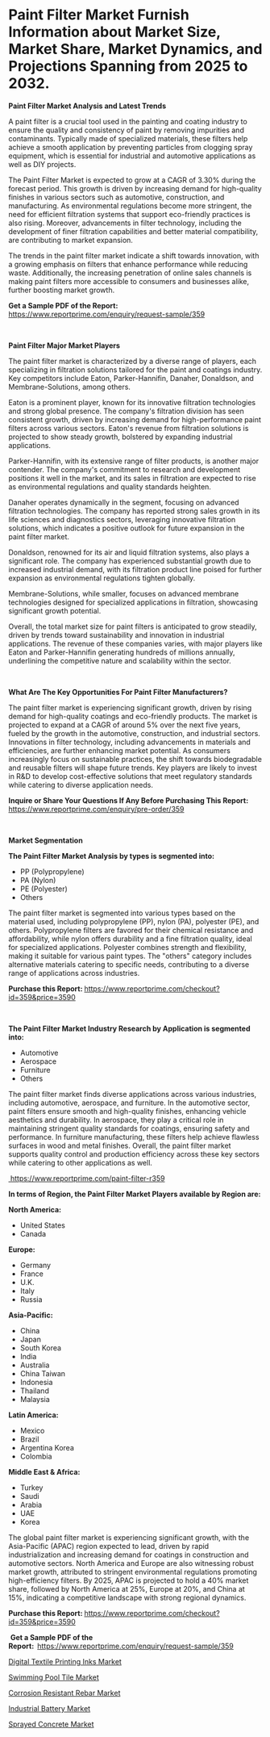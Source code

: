 <p><h1>Paint Filter Market Furnish Information about Market Size, Market Share, Market Dynamics, and Projections Spanning from 2025 to 2032.</h1></p><p><strong>Paint Filter Market Analysis and Latest Trends</strong></p>
<p><p>A paint filter is a crucial tool used in the painting and coating industry to ensure the quality and consistency of paint by removing impurities and contaminants. Typically made of specialized materials, these filters help achieve a smooth application by preventing particles from clogging spray equipment, which is essential for industrial and automotive applications as well as DIY projects.</p><p>The Paint Filter Market is expected to grow at a CAGR of 3.30% during the forecast period. This growth is driven by increasing demand for high-quality finishes in various sectors such as automotive, construction, and manufacturing. As environmental regulations become more stringent, the need for efficient filtration systems that support eco-friendly practices is also rising. Moreover, advancements in filter technology, including the development of finer filtration capabilities and better material compatibility, are contributing to market expansion.</p><p>The trends in the paint filter market indicate a shift towards innovation, with a growing emphasis on filters that enhance performance while reducing waste. Additionally, the increasing penetration of online sales channels is making paint filters more accessible to consumers and businesses alike, further boosting market growth.</p></p>
<p><strong>Get a Sample PDF of the Report:&nbsp;</strong> <a href="https://www.reportprime.com/enquiry/request-sample/359?utm_campaign=102&utm_medium=2&utm_source=Github&utm_content=ia&utm_term=18032025&utm_id=paint-filter">https://www.reportprime.com/enquiry/request-sample/359</a></p>
<p>&nbsp;</p>
<p><strong>Paint Filter Major Market Players</strong></p>
<p><p>The paint filter market is characterized by a diverse range of players, each specializing in filtration solutions tailored for the paint and coatings industry. Key competitors include Eaton, Parker-Hannifin, Danaher, Donaldson, and Membrane-Solutions, among others. </p><p>Eaton is a prominent player, known for its innovative filtration technologies and strong global presence. The company's filtration division has seen consistent growth, driven by increasing demand for high-performance paint filters across various sectors. Eaton's revenue from filtration solutions is projected to show steady growth, bolstered by expanding industrial applications.</p><p>Parker-Hannifin, with its extensive range of filter products, is another major contender. The company's commitment to research and development positions it well in the market, and its sales in filtration are expected to rise as environmental regulations and quality standards heighten. </p><p>Danaher operates dynamically in the segment, focusing on advanced filtration technologies. The company has reported strong sales growth in its life sciences and diagnostics sectors, leveraging innovative filtration solutions, which indicates a positive outlook for future expansion in the paint filter market.</p><p>Donaldson, renowned for its air and liquid filtration systems, also plays a significant role. The company has experienced substantial growth due to increased industrial demand, with its filtration product line poised for further expansion as environmental regulations tighten globally.</p><p>Membrane-Solutions, while smaller, focuses on advanced membrane technologies designed for specialized applications in filtration, showcasing significant growth potential. </p><p>Overall, the total market size for paint filters is anticipated to grow steadily, driven by trends toward sustainability and innovation in industrial applications. The revenue of these companies varies, with major players like Eaton and Parker-Hannifin generating hundreds of millions annually, underlining the competitive nature and scalability within the sector.</p></p>
<p>&nbsp;</p>
<p><strong>What Are The Key Opportunities For Paint Filter Manufacturers?</strong></p>
<p><p>The paint filter market is experiencing significant growth, driven by rising demand for high-quality coatings and eco-friendly products. The market is projected to expand at a CAGR of around 5% over the next five years, fueled by the growth in the automotive, construction, and industrial sectors. Innovations in filter technology, including advancements in materials and efficiencies, are further enhancing market potential. As consumers increasingly focus on sustainable practices, the shift towards biodegradable and reusable filters will shape future trends. Key players are likely to invest in R&D to develop cost-effective solutions that meet regulatory standards while catering to diverse application needs.</p></p>
<p><strong>Inquire or Share Your Questions If Any Before Purchasing This Report:</strong> <a href="https://www.reportprime.com/enquiry/pre-order/359?utm_campaign=102&utm_medium=2&utm_source=Github&utm_content=ia&utm_term=18032025&utm_id=paint-filter">https://www.reportprime.com/enquiry/pre-order/359</a></p>
<p>&nbsp;</p>
<p><strong>Market Segmentation</strong></p>
<p><strong>The Paint Filter Market Analysis by types is segmented into:</strong></p>
<p><ul><li>PP (Polypropylene)</li><li>PA (Nylon)</li><li>PE (Polyester)</li><li>Others</li></ul></p>
<p><p>The paint filter market is segmented into various types based on the material used, including polypropylene (PP), nylon (PA), polyester (PE), and others. Polypropylene filters are favored for their chemical resistance and affordability, while nylon offers durability and a fine filtration quality, ideal for specialized applications. Polyester combines strength and flexibility, making it suitable for various paint types. The "others" category includes alternative materials catering to specific needs, contributing to a diverse range of applications across industries.</p></p>
<p><strong>Purchase this Report:&nbsp;</strong><a href="https://www.reportprime.com/checkout?id=359&price=3590&utm_campaign=102&utm_medium=2&utm_source=Github&utm_content=ia&utm_term=18032025&utm_id=paint-filter">https://www.reportprime.com/checkout?id=359&price=3590</a></p>
<p>&nbsp;</p>
<p><strong>The Paint Filter Market Industry Research by Application is segmented into:</strong></p>
<p><ul><li>Automotive</li><li>Aerospace</li><li>Furniture</li><li>Others</li></ul></p>
<p><p>The paint filter market finds diverse applications across various industries, including automotive, aerospace, and furniture. In the automotive sector, paint filters ensure smooth and high-quality finishes, enhancing vehicle aesthetics and durability. In aerospace, they play a critical role in maintaining stringent quality standards for coatings, ensuring safety and performance. In furniture manufacturing, these filters help achieve flawless surfaces in wood and metal finishes. Overall, the paint filter market supports quality control and production efficiency across these key sectors while catering to other applications as well.</p></p>
<p><a href="https://www.reportprime.com/paint-filter-r359?utm_campaign=102&utm_medium=2&utm_source=Github&utm_content=ia&utm_term=18032025&utm_id=paint-filter">&nbsp;https://www.reportprime.com/paint-filter-r359</a></p>
<p><strong>In terms of Region, the Paint Filter Market Players available by Region are:</strong></p>
<p>
    <p> <strong> North America: </strong>
        <ul>
            <li>United States</li>
            <li>Canada</li>
        </ul>
        </p> 
    <p> <strong> Europe: </strong>
        <ul>
            <li>Germany</li>
            <li>France</li>
            <li>U.K.</li>
            <li>Italy</li>
            <li>Russia</li>
        </ul>
        </p> 
    <p> <strong> Asia-Pacific: </strong>
        <ul>
            <li>China</li>
            <li>Japan</li>
            <li>South Korea</li>
            <li>India</li>
            <li>Australia</li>
            <li>China Taiwan</li>
            <li>Indonesia</li>
            <li>Thailand</li>
            <li>Malaysia</li>
        </ul>
        </p> 
    <p> <strong> Latin America: </strong>
        <ul>
            <li>Mexico</li>
            <li>Brazil</li>
            <li>Argentina Korea</li>
            <li>Colombia</li>
        </ul>
        </p> 
    <p> <strong> Middle East & Africa: </strong>
        <ul>
            <li>Turkey</li>
            <li>Saudi</li>
            <li>Arabia</li>
            <li>UAE</li>
            <li>Korea</li>
        </ul>
    </p>
    </p>
<p><p>The global paint filter market is experiencing significant growth, with the Asia-Pacific (APAC) region expected to lead, driven by rapid industrialization and increasing demand for coatings in construction and automotive sectors. North America and Europe are also witnessing robust market growth, attributed to stringent environmental regulations promoting high-efficiency filters. By 2025, APAC is projected to hold a 40% market share, followed by North America at 25%, Europe at 20%, and China at 15%, indicating a competitive landscape with strong regional dynamics.</p></p>
<p><strong>Purchase this Report: </strong><a href="https://www.reportprime.com/checkout?id=359&price=3590&utm_campaign=102&utm_medium=2&utm_source=Github&utm_content=ia&utm_term=18032025&utm_id=paint-filter">https://www.reportprime.com/checkout?id=359&price=3590</a></p>
<p>&nbsp;<strong>Get a Sample PDF of the Report:&nbsp;&nbsp;</strong><a href="https://www.reportprime.com/enquiry/request-sample/359?utm_campaign=102&utm_medium=2&utm_source=Github&utm_content=ia&utm_term=18032025&utm_id=paint-filter">https://www.reportprime.com/enquiry/request-sample/359</a></p>
<p><strong></strong></p>
<p><p><a href="https://github.com/gasikcalbos8/Market-Research-Report-List-1/blob/main/digital-textile-printing-inks-market.md?utm_campaign=102&utm_medium=2&utm_source=Github&utm_content=ia&utm_term=18032025&utm_id=paint-filter">Digital Textile Printing Inks Market</a></p><p><a href="https://github.com/ubavicachida/Market-Research-Report-List-1/blob/main/swimming-pool-tile-market.md?utm_campaign=102&utm_medium=2&utm_source=Github&utm_content=ia&utm_term=18032025&utm_id=paint-filter">Swimming Pool Tile Market</a></p><p><a href="https://github.com/vaduzunny/Market-Research-Report-List-1/blob/main/corrosion-resistant-rebar-market.md?utm_campaign=102&utm_medium=2&utm_source=Github&utm_content=ia&utm_term=18032025&utm_id=paint-filter">Corrosion Resistant Rebar Market</a></p><p><a href="https://github.com/dayaanapis5/Market-Research-Report-List-1/blob/main/industrial-battery-market.md?utm_campaign=102&utm_medium=2&utm_source=Github&utm_content=ia&utm_term=18032025&utm_id=paint-filter">Industrial Battery Market</a></p><p><a href="https://github.com/dringmurza6r/Market-Research-Report-List-1/blob/main/sprayed-concrete-market.md?utm_campaign=102&utm_medium=2&utm_source=Github&utm_content=ia&utm_term=18032025&utm_id=paint-filter">Sprayed Concrete Market</a></p></p>